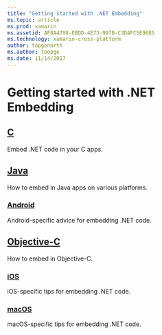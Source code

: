 ```yaml
---
title: "Getting started with .NET Embedding"
ms.topic: article
ms.prod: xamarin
ms.assetid: AF8A4798-EBDD-4E73-997B-C3D4FC5E9685
ms.technology: xamarin-cross-platform
author: topgenorth
ms.author: toopge
ms.date: 11/14/2017
---
```


# Getting started with .NET Embedding

## [C](c.md)

Embed .NET code in your C apps.

## [Java](java/index.md)

How to embed in Java apps on various platforms.

### [Android](java/android.md)

Android-specific advice for embedding .NET code.

## [Objective-C](objective-c/index.md)

How to embed in Objective-C.

### [iOS](objective-c/ios.md)

iOS-specific tips for embedding .NET code.

### [macOS](objective-c/macos.md)

macOS-specific tips for embedding .NET code.
